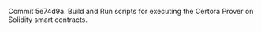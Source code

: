 Commit 5e74d9a.                    Build and Run scripts for executing the Certora Prover on Solidity smart contracts.